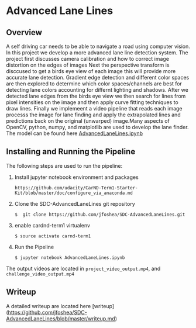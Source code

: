 # Advanced Lane Lines 

## Overview
A self driving car needs to be able to navigate a road using computer vision.  In this project we develop a more advanced lane line detection system. The project first discusses camera calibration and how to correct image distortion on the edges of images Next the perspective transform is disccused to get a birds eye view of each image this will provide more accurate lane detection. Gradient edge detection and different color spaces are then explored to determine which color spaces/channels are best for detecting lane colors accounting for differnt lighting and shadows. After we detected lane edges from the birds eye view we then search for lines from pixel intensities on the image and then apply curve fitting techniques to draw lines. Finally we implemeent a video pipeline that reads each image processs the image for lane finding and apply the extrapolated lines and predictions back on the original (unwarped) image.Many aspects of OpenCV, python, numpy, and matplotlib are used to develop the lane finder. The model can be found here  [AdvancedLaneLines.ipynb](https://github.com/jfoshea/AdvancedLaneLines/blob/master/AdvancedLaneLines.ipynb)

## Installing and Running the Pipeline
The following steps are used to run the pipeline:
1. Install jupyter notebook environment and packages
    ```
    https://github.com/udacity/CarND-Term1-Starter-Kit/blob/master/doc/configure_via_anaconda.md
    ```
2. Clone the SDC-AdvancedLaneLines git repository
    ```  
    $  git clone https://github.com/jfoshea/SDC-AdvancedLaneLines.git
    ```

3. enable cardnd-term1 virtualenv
    ```
    $ source activate carnd-term1
    ```
4. Run the Pipeline 
    ```
    $ jupyter notebook AdvancedLaneLines.ipynb
    ```

The output videos are located in `project_video_output.mp4`, and `challenge_video_output.mp4`

## Writeup 
A detailed writeup are located here [writeup] (https://github.com/jfoshea/SDC-AdvancedLaneLines/blob/master/writeup.md)

